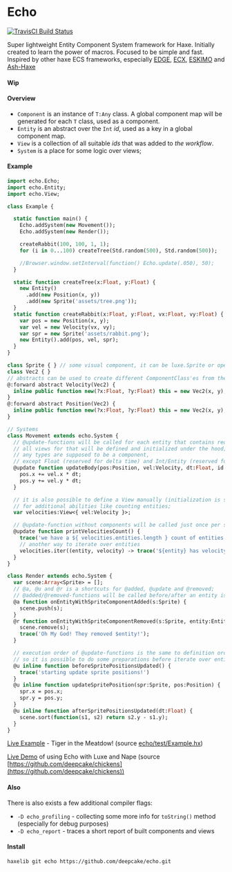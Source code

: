 # Echo
[![TravisCI Build Status](https://travis-ci.org/deepcake/echo.svg?branch=master)](https://travis-ci.org/deepcake/echo)

Super lightweight Entity Component System framework for Haxe. 
Initially created to learn the power of macros. 
Focused to be simple and fast. 
Inspired by other haxe ECS frameworks, especially [EDGE](https://github.com/fponticelli/edge), [ECX](https://github.com/eliasku/ecx), [ESKIMO](https://github.com/PDeveloper/eskimo) and [Ash-Haxe](https://github.com/nadako/Ash-Haxe)

#### Wip

#### Overview
* `Component` is an instance of `T:Any` class. A global component map will be generated for each `T` class, used as a component.
* `Entity` is an abstract over the `Int` _id_, used as a key in a global component map.
* `View` is a collection of all suitable _ids_ that was added to _the workflow_.
* `System` is a place for some logic over views;

#### Example
```haxe
import echo.Echo;
import echo.Entity;
import echo.View;

class Example {

  static function main() {
    Echo.addSystem(new Movement());
    Echo.addSystem(new Render());

    createRabbit(100, 100, 1, 1);
    for (i in 0...100) createTree(Std.random(500), Std.random(500));

    //Browser.window.setInterval(function() Echo.update(.050), 50);
  }

  static function createTree(x:Float, y:Float) {
    new Entity()
      .add(new Position(x, y))
      .add(new Sprite('assets/tree.png'));
  }
  static function createRabbit(x:Float, y:Float, vx:Float, vy:Float) {
    var pos = new Position(x, y);
    var vel = new Velocity(vx, vy);
    var spr = new Sprite('assets/rabbit.png');
    new Entity().add(pos, vel, spr);
  }
}

class Sprite { } // some visual component, it can be luxe.Sprite or openfl.dispaly.Sprite, for example
class Vec2 { }
// abstracts can be used to create different ComponentClass'es from the same BaseClass without overhead
@:forward abstract Velocity(Vec2) { 
  inline public function new(?x:Float, ?y:Float) this = new Vec2(x, y);
}
@:forward abstract Position(Vec2) {
  inline public function new(?x:Float, ?y:Float) this = new Vec2(x, y);
}

// Systems
class Movement extends echo.System {
  // @update-functions will be called for each entity that contains required components;
  // all views for that will be defined and initialized under the hood;
  // any types are supposed to be a component, 
  // except Float (reserved for delta time) and Int/Entity (reserved for Entity id);
  @update function updateBody(pos:Position, vel:Velocity, dt:Float, id:Int) {
    pos.x += vel.x * dt;
    pos.y += vel.y * dt;
  }

  // it is also possible to define a View manually (initialization is still not needed) 
  // for additional abilities like counting entities;
  var velocities:View<{ vel:Velocity }>;

  // @update-function without components will be called just once per system update;
  @update function printVelocitiesCount() {
    trace('we have a ${ velocities.entities.length } count of entities with velocity component!');
    // another way to iterate over entities
    velocities.iter((entity, velocity) -> trace('${entity} has velocity ${velocity}'));
  }
}

class Render extends echo.System {
  var scene:Array<Sprite> = [];
  // @a, @u and @r is a shortcuts for @added, @update and @removed;
  // @added/@removed-functions will be called before/after an entity is added/removed from the view;
  @a function onEntityWithSpriteComponentAdded(s:Sprite) {
    scene.push(s);
  }
  @r function onEntityWithSpriteComponentRemoved(s:Sprite, entity:Entity) {
    scene.remove(s);
    trace('Oh My God! They removed $entity!');
  }

  // execution order of @update-functions is the same to definition order, 
  // so it is possible to do some preparations before iterate over entities;
  @u inline function beforeSpritePositionsUpdated() {
    trace('starting update sprite positions!')
  }
  @u inline function updateSpritePosition(spr:Sprite, pos:Position) {
    spr.x = pos.x;
    spr.y = pos.y;
  }
  @u inline function afterSpritePositionsUpdated(dt:Float) {
    scene.sort(function(s1, s2) return s2.y - s1.y);
  }
}
```

[Live Example](https://deepcake.github.io/echo/web/) - Tiger in the Meatdow! (source [echo/test/Example.hx](https://github.com/deepcake/echo/blob/master/test/Example.hx))

[Live Demo](https://deepcake.github.io/chickens/bin/web/) of using Echo with Luxe and Nape (source [https://github.com/deepcake/chickens](https://github.com/deepcake/chickens))

#### Also
There is also exists a few additional compiler flags:
 * `-D echo_profiling` - collecting some more info for `toString()` method (especially for debug purposes)
 * `-D echo_report` - traces a short report of built components and views

#### Install
```haxelib git echo https://github.com/deepcake/echo.git```
